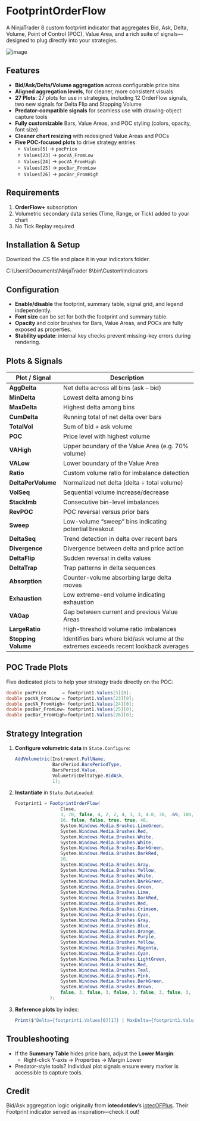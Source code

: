 # FootprintOrderFlow

A NinjaTrader 8 custom footprint indicator that aggregates Bid, Ask, Delta, Volume, Point of Control (POC), Value Area, and a rich suite of signals—designed to plug directly into your strategies.

![image](https://github.com/user-attachments/assets/dd6e2d4d-2452-4bc1-92c2-026c195124e5)

## Features

- **Bid/Ask/Delta/Volume aggregation** across configurable price bins  
- **Aligned aggregation levels**, for cleaner, more consistent visuals  
- **27 Plots**: 27 plots for use in strategies, including 12 OrderFlow signals, two new signals for Delta Flip and Stopping Volume
- **Predator-compatible signals** for seamless use with drawing-object capture tools  
- **Fully customizable** Bars, Value Areas, and POC styling (colors, opacity, font size)  
- **Cleaner chart resizing** with redesigned Value Areas and POCs  
- **Five POC-focused plots** to drive strategy entries:  
  - `Values[5]` → `pocPrice`  
  - `Values[23]` → `pocVA_FromLow`  
  - `Values[24]` → `pocVA_FromHigh`  
  - `Values[25]` → `pocBar_FromLow`  
  - `Values[26]` → `pocBar_FromHigh`

## Requirements

1. **OrderFlow+** subscription  
2. Volumetric secondary data series (Time, Range, or Tick) added to your chart  
3. No Tick Replay required  

## Installation & Setup

Download the .CS file and place it in your indicators folder.

C:\Users<your user name>\Documents\NinjaTrader 8\bin\Custom\Indicators

## Configuration

- **Enable/disable** the footprint, summary table, signal grid, and legend independently.  
- **Font size** can be set for both the footprint and summary table.  
- **Opacity** and color brushes for Bars, Value Areas, and POCs are fully exposed as properties.  
- **Stability update**: internal key checks prevent missing-key errors during rendering.

## Plots & Signals

| Plot / Signal      | Description                                                                                |
|--------------------|--------------------------------------------------------------------------------------------|
| **AggDelta**       | Net delta across all bins (ask – bid)                                                       |
| **MinDelta**       | Lowest delta among bins                                                                     |
| **MaxDelta**       | Highest delta among bins                                                                    |
| **CumDelta**       | Running total of net delta over bars                                                        |
| **TotalVol**       | Sum of bid + ask volume                                                                      |
| **POC**            | Price level with highest volume                                                             |
| **VAHigh**         | Upper boundary of the Value Area (e.g. 70% volume)                                          |
| **VALow**          | Lower boundary of the Value Area                                                            |
| **Ratio**          | Custom volume ratio for imbalance detection                                                 |
| **DeltaPerVolume** | Normalized net delta (delta ÷ total volume)                                                 |
| **VolSeq**         | Sequential volume increase/decrease                                                         |
| **StackImb**       | Consecutive bin-level imbalances                                                            |
| **RevPOC**         | POC reversal versus prior bars                                                              |
| **Sweep**          | Low-volume “sweep” bins indicating potential breakout                                      |
| **DeltaSeq**       | Trend detection in delta over recent bars                                                   |
| **Divergence**     | Divergence between delta and price action                                                   |
| **DeltaFlip**      | Sudden reversal in delta values                                                             |
| **DeltaTrap**      | Trap patterns in delta sequences                                                            |
| **Absorption**     | Counter-volume absorbing large delta moves                                                  |
| **Exhaustion**     | Low extreme-end volume indicating exhaustion                                                |
| **VAGap**          | Gap between current and previous Value Areas                                                |
| **LargeRatio**     | High-threshold volume ratio imbalances                                                       |
| **Stopping Volume**| Identifies bars where bid/ask volume at the extremes exceeds recent lookback averages       |

## POC Trade Plots

Five dedicated plots to help your strategy trade directly on the POC:

```csharp
double pocPrice      = footprint1.Values[5][0];
double pocVA_FromLow = footprint1.Values[23][0];
double pocVA_FromHigh= footprint1.Values[24][0];
double pocBar_FromLow= footprint1.Values[25][0];
double pocBar_FromHigh=footprint1.Values[26][0];
```

## Strategy Integration

1. **Configure volumetric data** in `State.Configure`:
   ```csharp
   AddVolumetric(Instrument.FullName,
                 BarsPeriod.BarsPeriodType,
                 BarsPeriod.Value,
                 VolumetricDeltaType.BidAsk,
                 1);
   ```
2. **Instantiate** in `State.DataLoaded`:
   ```csharp
   Footprint1 = FootprintOrderFlow(
				    Close,
				    3, 70, false, 4, 2, 2, 4, 3, 3, 4.0, 30, .69, 100, 300, 2000, 8, 8,
				    16, false, false, true, true, 40,
					System.Windows.Media.Brushes.LimeGreen,
					System.Windows.Media.Brushes.Red,
					System.Windows.Media.Brushes.White,
					System.Windows.Media.Brushes.White,
					System.Windows.Media.Brushes.DarkGreen,
					System.Windows.Media.Brushes.DarkRed,
					20,
					System.Windows.Media.Brushes.Gray,
					System.Windows.Media.Brushes.Yellow,
					System.Windows.Media.Brushes.White,
				    System.Windows.Media.Brushes.DarkGreen,
				    System.Windows.Media.Brushes.Green,
				    System.Windows.Media.Brushes.Lime,
				    System.Windows.Media.Brushes.DarkRed,
				    System.Windows.Media.Brushes.Red,
				    System.Windows.Media.Brushes.Crimson,
				    System.Windows.Media.Brushes.Cyan,
				    System.Windows.Media.Brushes.Gray,					
				    System.Windows.Media.Brushes.Blue,
				    System.Windows.Media.Brushes.Orange,
				    System.Windows.Media.Brushes.Purple,
				    System.Windows.Media.Brushes.Yellow,
				    System.Windows.Media.Brushes.Magenta,
				    System.Windows.Media.Brushes.Cyan,
				    System.Windows.Media.Brushes.LightGreen,
				    System.Windows.Media.Brushes.Red,
				    System.Windows.Media.Brushes.Teal,
				    System.Windows.Media.Brushes.Pink,
					System.Windows.Media.Brushes.DarkGreen,
				    System.Windows.Media.Brushes.Brown,
				    false, 3, false, 3, false, 3, false, 3, false, 3, false, 3, false, 3, false, 3, false, 3, false, 3, false, 3, false, 3
				);
   ```
3. **Reference plots** by index:
   ```csharp
   Print($"Delta={footprint1.Values[0][1]} | MaxDelta={footprint1.Values[2][1]} | …");
   ```

## Troubleshooting

- If the **Summary Table** hides price bars, adjust the **Lower Margin**:
  - Right-click Y-axis → Properties → Margin Lower  
- Predator-style tools? Individual plot signals ensure every marker is accessible to capture tools.

## Credit

Bid/Ask aggregation logic originally from **iotecdotdev**’s [iotecOFPlus](https://github.com/iotecdotdev/iotecOFPlus). Their Footprint indicator served as inspiration—check it out!
